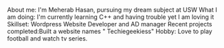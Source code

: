 About me: I'm Meherab Hasan, pursuing my dream subject at USW
What I am doing: I'm currently learning C++ and having trouble yet I am loving it
Skillset: Wordpress Website Developer and AD manager
Recent projects completed:Built a website names " Techiegeekiess"
Hobby: Love to play football and watch tv series.
